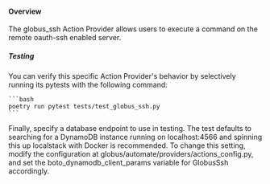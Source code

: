 #### Overview

The globus_ssh Action Provider allows users to execute a command on the remote oauth-ssh enabled server.


##### Testing

You can verify this specific Action Provider's behavior by selectively running its pytests with the following command:

    ```bash
    poetry run pytest tests/test_globus_ssh.py
    ```

Finally, specify a database endpoint to use in testing.  The test defaults to searching for a DynamoDB instance running on localhost:4566 and spinning this up localstack with Docker is recommended. To change this setting, modify the configuration at globus/automate/providers/actions_config.py, and set the boto_dynamodb_client_params variable for GlobusSsh accordingly.
